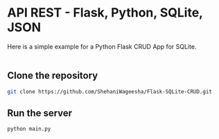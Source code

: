 # API REST - Flask, Python, SQLite, JSON
Here is a simple example for a Python Flask CRUD App for SQLite.
<br/><br/>

## Clone the repository
```sh
git clone https://github.com/ShehaniWageesha/Flask-SQLite-CRUD.git
```

## Run the server
```sh
python main.py
```
